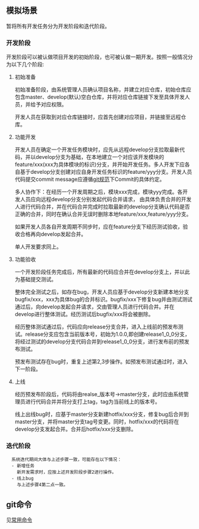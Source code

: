 
  ## 模拟场景
  暂将所有开发任务分为开发阶段和迭代阶段。
  ### 开发阶段
  开发阶段可以被认做项目开发的初始阶段，也可被认做一期开发。按照一般情况分为以下几个阶段:
  1. 初始准备

      初始准备阶段，由系统管理人员确认项目名称，并建立对应仓库，初始仓库应包含master、develop(默认)空白仓库，并将对应仓库链接下发至具体开发人员，并给予对应权限。

      开发人员在获取到对应仓库链接时，应首先创建对应项目，并链接至远程仓库。

  2. 功能开发

      开发人员在确定一个开发任务模块时，应先从远程develop分支拉取最新代码，并以develop分支为基础，在本地建立一个对应该开发模块的feature/xxx(xxx为具体模块的标识)分支，并开始开发任务。多人开发下应各自基于develop分支创建对应自身开发任务标识的feature/yyy分支。开发人员代码提交commit message应遵循[git规范](./git规范.md)下Commit的具体约定。
      
      多人协作下：在经历一个开发周期之后，模块xxx完成，模块yyy完成。各开发人员应向远程develop分支分别发起代码合并请求，
      由具体负责合并的开发人进行代码合并，并在代码合并完成时拉取最新的develop分支确认代码是否正确的合并，同时在确认合并无误时删除本地feature/xxx,feature/yyy分支。

      如果开发人员各自开发周期不同步时，应在feature分支下经历测试验收，验收合格再向develop发起合并。

      单人开发要求同上。
  3. 功能验收

      一个开发阶段任务完成后，所有最新的代码应合并在develop分支上，并以此为基础提交测试。

      整体完全测试之后，如存在bug，开发人员应基于develop分支新建本地分支bugfix/xxx，xxx为具体bug的合并标识。bugfix/xxx下修复bug并由测试测试通过后，向develop发起合并请求，交由管理人员进行代码合并。并在develop进行整体测试。经历测试后bugfix/xxx将会被删除。

      经历整体测试通过后，代码应向release分支合并，进入上线前的预发布测试。release分支应包含当前版本号，初始为1.0.0,即创建release1_0_0分支，将经过测试的develop分支代码合并到release1_0_0分支，进行发布前的预发布测试。

      预发布测试存在bug时，重复上述第2,3步操作。如预发布测试通过时，进入下一阶段。

  4. 上线

      经历预发布阶段后，代码将由realse_版本号->master分支，此时应由系统管理员进行代码合并并将分支打上tag，tag为当前线上的版本号。

      线上出线bug时，应基于master分支新建hotfix/xxx分支，修复bug后合并到master分支，并将master分支tag号变更。同时，hotfix/xxx的代码将在develop分支发起合并。合并后hotfix/xxx分支删除。

  ### 迭代阶段
      系统迭代期间大体与上述步骤一致，可能存在以下情况：
      - 新增任务
        新开发需求时，应按上述开发阶段步骤2进行操作。
      - 线上bug
        与上述步骤4第二点一致。
  ## git命令
  
  见[常用命令](./常用命令.md)

